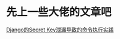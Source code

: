 # 先上一些大佬的文章吧
[Django的Secret Key泄漏导致的命令执行实践](http://www.polaris-lab.com/index.php/archives/426/)
[](https://www.secpulse.com/archives/36756.html)